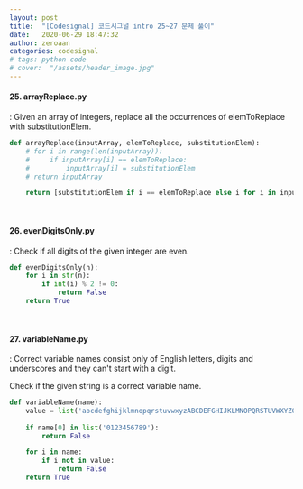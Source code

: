 ```yaml
---
layout: post
title:  "[Codesignal] 코드시그널 intro 25~27 문제 풀이"
date:   2020-06-29 18:47:32
author: zeroaan
categories: codesignal
# tags: python code
# cover:  "/assets/header_image.jpg"
---
```


#### 25. arrayReplace.py
: Given an array of integers, replace all the occurrences of elemToReplace with substitutionElem.

```python
def arrayReplace(inputArray, elemToReplace, substitutionElem):
    # for i in range(len(inputArray)):
    #     if inputArray[i] == elemToReplace:
    #         inputArray[i] = substitutionElem
    # return inputArray

    return [substitutionElem if i == elemToReplace else i for i in inputArray]
```

<br>

#### 26. evenDigitsOnly.py
:  Check if all digits of the given integer are even.

```python
def evenDigitsOnly(n):
    for i in str(n):
        if int(i) % 2 != 0:
            return False
    return True
```

<br>

#### 27. variableName.py
:  Correct variable names consist only of English letters, digits and underscores and they can't start with a digit.

Check if the given string is a correct variable name.

```python
def variableName(name):
    value = list('abcdefghijklmnopqrstuvwxyzABCDEFGHIJKLMNOPQRSTUVWXYZ0123456789_')
    
    if name[0] in list('0123456789'):
        return False

    for i in name:
        if i not in value:
            return False
    return True
```